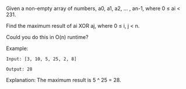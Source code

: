 Given a non-empty array of numbers, a0, a1, a2, … , an-1, where 0 ≤ ai < 231.

Find the maximum result of ai XOR aj, where 0 ≤ i, j < n.

Could you do this in O(n) runtime?

Example:
```
Input: [3, 10, 5, 25, 2, 8]

Output: 28
```
Explanation: The maximum result is 5 ^ 25 = 28.
